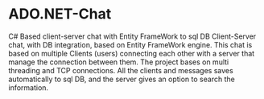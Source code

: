 # ADO.NET-Chat
C# Based client-server chat with Entity FrameWork to sql DB 
Client-Server chat, with DB integration, based on Entity FrameWork engine. 
This chat is based on multiple Clients (users) connecting each other with a server that manage the connection between them. 
The project bases on multi threading and TCP connections.
All the clients and messages saves automatically to sql DB, and the server gives an option to search the information. 
